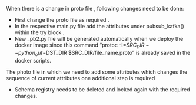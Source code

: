 When there is a change in proto file , following changes need to be done:
* First change the proto file as required .
* In the respective main.py file add the attributes under pubsub_kafka() within the try block .
* New _pb2.py file will be generated automatically when we deploy the docker image since this command “protoc -I=$SRC_DIR --python_out=$DST_DIR $SRC_DIR/file_name.proto” is already saved in the docker scripts.

The photo file in which we need to add some attributes which changes the sequence of current attributes one additional step is required
* Schema registry needs to be deleted and locked again with the required changes.
